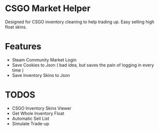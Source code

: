 # CSGO Market Helper

Designed for CSGO inventory cleaning to help trading up. Easy selling high float skins.

# Features
* Steam Community Market Login
* Save Cookies to Json ( bad idea, but saves the pain of logging in every time )
* Save Inventory Skins to Json

# TODOS
* CSGO Inventory Skins Viewer
* Get Whole Inventory Float
* Automatic Sell List
* Simulate Trade-up